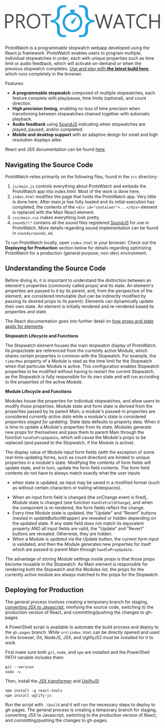![ProtoWatch](https://raw.githubusercontent.com/analytalica/ProtoWatch/master/github_readme_logo.png)
==========

ProtoWatch is a programmable stopwatch webapp developed using the React.js framework. ProtoWatch enables users  to program multiple, individual stopwatches in order, each with unique properties such as time limit or audio feedback, which will activate on-demand or when the previous stopwatch completes. [Use and play with **the latest build here**](https://analytalica.github.io/ProtoWatch/build/index.html), which runs completely in the browser. 

Features:

 - **A programmable stopwatch** composed of multiple stopwatches, each feature complete with play/pause, time limits (optional), and count direction. 
 - **High precision timing,** enabling no loss of time precision when transitioning between stopwatches chained together with automatic playback.
 - **Audio feedback** using [SoundJS](http://www.createjs.com/soundjs) indicating when stopwatches are played, paused, and/or completed.
 - **Mobile and desktop support** with an adaptive design for small and high resolution displays alike.

React and JSX documentation can be found [here](http://facebook.github.io/react/docs/getting-started.html).

Navigating the Source Code
--------------------------

ProtoWatch relies primarily on the following files, found in the `src` directory:

 1. `js/main.js` controls everything about ProtoWatch and embeds the ProtoWatch app into *index.html*. Most of the work is done here.
 2. `index.html` modifies the page that holds the ProtoWatch app. Very little is done here.
 After main.js has fully loaded and its initial execution has completed, the contents of the `<div id="container">...</div>` element is replaced with the Main React element.
 3. `css/main.css` makes everything look pretty.
 4. `sounds/\*` contains all the sound files registered [SoundJS](http://www.createjs.com/soundjs) for use in ProtoWatch. 
 More details regarding sound implementation can be found in `sounds/sounds.md`.
 
To run ProtoWatch locally, open `index.html` in your browser. 
Check out the **Deploying for Production** section below for details regarding optimizing ProtoWatch
for a production (general purpose, non-dev) environment.

Understanding the Source Code
--------------------------

Before diving in, it is important to understand the distinction between an element's properties (commonly called props) and its state.
An element's properties are passed to it by its parent, and, from the perspective of the element, are considered immutable 
(but can be indirectly modified by passing its desired props to its parent). Elements can dynamically update their own state.
An element is initially rendered and re-rendered based its properties and state.

The React documentation goes into further detail on [how props and state apply for elements](https://facebook.github.io/react/docs/interactivity-and-dynamic-uis.html).

**Stopwatch Lifecycle and Functions**

The Stopwatch element houses the main stopwatch display of ProtoWatch. Its props/state are referenced from the currently active Module,
which shares certain properties in common with the Stopwatch. For example, the `timerMax` property of a Module is read as the time limit for the Stopwatch
when that particular Module is active. This configuration enables Stopwatch properties to be modified without having to restart the current Stopwatch, as
the Stopwatch is fully responsible for its own state and will run according to the properties of the active Module.

**Module Lifecycle and Functions**

Modules house the properties for individual stopwatches, and allow users to modify those properties. Module state and form state is derived from the properties passed by its parent Main;
a module's passed-in properties are considered *currently active data* while a module's state is considered *properties staged for updating*. State data defaults to property data.
When it is time to update a Module's properties from its state, Modules generate new props for themselves and pass them to parent Main through the function `handlePropUpdate`, which
will cause the Module's props to be replaced (and passed to the Stopwatch, if the Module is active).

The display value of Module input form fields (with the exception of some real-time updating forms, such as count direction) are binded to unique properties in a module's state.
Modifying the contents of form fields will update state, and in turn, update the form field contents. The form field contents do not have to always match exactly what the user inputs
- when state is updated, as input may be saved in a modified format (such as without certain characters or trailing whitespaces).

* When an input form field is changed (the onChange event is fired), Module state is changed (see function `handleFieldChange`), and when the component is re-rendered, the form fields reflect the change.
* Every time Module state is updated, the "Update" and "Revert" buttons (nested in updateButtonWrapper) are revealed or hidden depending on the updated state. If any state field does not match its equivalent property
AND all input fields are valid, the "Update" and "Revert" buttons are revealed. Otherwise, they are hidden.
* When a Module is *updated* via the Update button, the current form input is validated, and then the Module generates new properties for itself which are passed to parent Main through `handlePropUpdate`.

The advantage of storing Module settings inside props is that those props become reusable in the Stopwatch. As Main element is responsible for rendering both 
the Stopwatch and the Modules list, the props for the currently active module are always matched to the props for the Stopwatch.

Deploying for Production
--------------------------

The general process involves creating a temporary branch for staging, [converting JSX to Javascript](https://facebook.github.io/react/jsx-compiler.html), 
minifying the source code, switching to the production version of React, and committing/pushing the changes to gh-pages.

A PowerShell script is available to automate the build process and deploy to the `gh-pages` branch. 
While `src\index.html` can be directly opened and used in the browser, 
Git, NodeJS, JSX, and UglifyJS2 must be installed for it to work. 

First make sure both `git`, `node`, and `npm` are installed and the PowerShell PATH variable includes them:

    git --version
    node -v
    
Then, install the [JSX transformer](https://facebook.github.io/react/downloads.html) and [UglifyJS](https://github.com/mishoo/UglifyJS2):

    npm install -g react-tools
    npm install uglify-js

Run the script with `.\build` and it will run the necessary steps to deploy to gh-pages.
The general process is creating a temporary branch for staging, converting JSX to Javascript, switching to the production version of React, and committing/pushing the changes to gh-pages.
